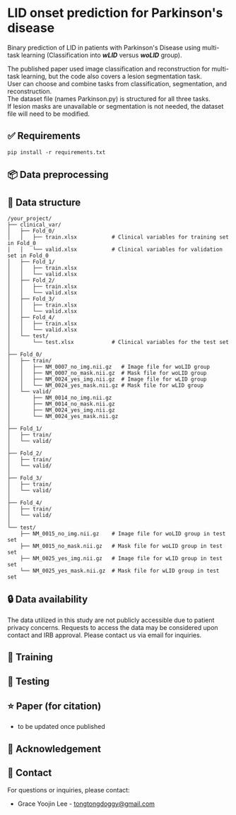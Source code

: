 # LID onset prediction for Parkinson's disease
Binary prediction of LID in patients with Parkinson's Disease using multi-task learning
(Classification into ***wLID*** versus ***woLID*** group).

The published paper used image classification and reconstruction for multi-task learning, but the code also covers a lesion segmentation task.  
User can choose and combine tasks from classification, segmentation, and reconstruction.  
The dataset file (names Parkinson.py) is structured for all three tasks.  
If lesion masks are unavailable or segmentation is not needed, the dataset file will need to be modified.

## ✅ Requirements
    pip install -r requirements.txt

## 📦 Data preprocessing

## 📂 Data structure
    /your_project/
    ├── clinical_var/
    │   ├── Fold_0/
    │   │   ├── train.xlsx           # Clinical variables for training set in Fold_0
    │   │   └── valid.xlsx           # Clinical variables for validation set in Fold_0
    │   ├── Fold_1/
    │   │   ├── train.xlsx
    │   │   └── valid.xlsx
    │   ├── Fold_2/
    │   │   ├── train.xlsx
    │   │   └── valid.xlsx
    │   ├── Fold_3/
    │   │   ├── train.xlsx
    │   │   └── valid.xlsx
    │   ├── Fold_4/
    │   │   ├── train.xlsx
    │   │   └── valid.xlsx
    │   └── test/
    │       └── test.xlsx            # Clinical variables for the test set
    │
    ├── Fold_0/
    │   ├── train/
    │   │   ├── NM_0007_no_img.nii.gz   # Image file for woLID group
    │   │   ├── NM_0007_no_mask.nii.gz  # Mask file for woLID group
    │   │   ├── NM_0024_yes_img.nii.gz  # Image file for wLID group
    │   │   └── NM_0024_yes_mask.nii.gz # Mask file for wLID group
    │   └── valid/
    │       ├── NM_0014_no_img.nii.gz
    │       ├── NM_0014_no_mask.nii.gz
    │       ├── NM_0024_yes_img.nii.gz
    │       └── NM_0024_yes_mask.nii.gz
    │
    ├── Fold_1/
    │   ├── train/
    │   └── valid/
    │
    ├── Fold_2/
    │   ├── train/
    │   └── valid/
    │
    ├── Fold_3/
    │   ├── train/
    │   └── valid/
    │
    ├── Fold_4/
    │   ├── train/
    │   └── valid/
    │
    └── test/
        ├── NM_0015_no_img.nii.gz    # Image file for woLID group in test set
        ├── NM_0015_no_mask.nii.gz   # Mask file for woLID group in test set
        ├── NM_0025_yes_img.nii.gz   # Image file for wLID group in test set
        └── NM_0025_yes_mask.nii.gz  # Mask file for wLID group in test set


## 🔒 Data availability
The data utilized in this study are not publicly accessible due to patient privacy concerns. 
Requests to access the data may be considered upon contact and IRB approval. Please contact us via email for inquiries.

## 🚀 Training


## 🧪 Testing

## ⭐ Paper (for citation)
- to be updated once published

## 🙏 Acknowledgement

## 📧 Contact
For questions or inquiries, please contact:
- Grace Yoojin Lee - tongtongdoggy@gmail.com

